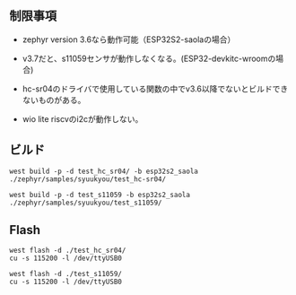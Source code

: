 
## 制限事項

- zephyr version 3.6なら動作可能（ESP32S2-saolaの場合）
- v3.7だと、s11059センサが動作しなくなる。(ESP32-devkitc-wroomの場合)
- hc-sr04のドライバで使用している関数の中でv3.6以降でないとビルドできないものがある。

- wio lite riscvのi2cが動作しない。

## ビルド

```
west build -p -d test_hc_sr04/ -b esp32s2_saola ./zephyr/samples/syuukyou/test_hc-sr04/

west build -p -d test_s11059 -b esp32s2_saola ./zephyr/samples/syuukyou/test_s11059/
```

## Flash

```
west flash -d ./test_hc_sr04/
cu -s 115200 -l /dev/ttyUSB0

west flash -d ./test_s11059/
cu -s 115200 -l /dev/ttyUSB0
```
